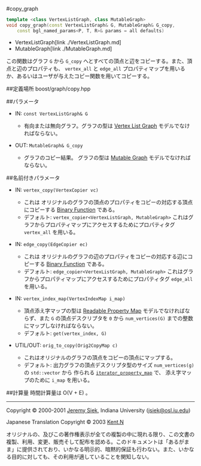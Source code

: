 #copy_graph
```cpp
template <class VertexListGraph, class MutableGraph> 
void copy_graph(const VertexListGraph& G, MutableGraph& G_copy,
    const bgl_named_params<P, T, R>& params = all defaults)
```
* VertexListGraph[link ./VertexListGraph.md]
* MutableGraph[link ./MutableGraph.md]

この関数はグラフ `G` から `G_copy` へとすべての頂点と辺をコピーする。また、頂点と辺のプロパティも、 `vertex_all` と `edge_all` プロパティマップを用いるか、あるいはユーザが与えたコピー関数を用いてコピーする。


##定義場所
boost/graph/copy.hpp


##パラメータ

- IN: `const VertexListGraph& G`
	- 有向または無向グラフ。グラフの型は [Vertex List Graph](./VertexListGraph.md) モデルでなければならない。

- OUT: `MutableGraph& G_copy`
	- グラフのコピー結果。 グラフの型は [Mutable Graph](./MutableGraph.md) モデルでなければならない。


##名前付きパラメータ

- IN: `vertex_copy(VertexCopier vc)`
	- これは オリジナルのグラフの頂点のプロパティをコピーの対応する頂点にコピーする [Binary Function](http://www.sgi.com/tech/stl/BinaryFunction.html) である。
	- デフォルト: `vertex_copier<VertexListGraph, MutableGraph>` これはグラフからプロパティマップにアクセスするためにプロパティタグ `vertex_all` を用いる。

- IN: `edge_copy(EdgeCopier ec)`
	- これは オリジナルのグラフの辺のプロパティをコピーの対応する辺にコピーする [Binary Function](http://www.sgi.com/tech/stl/BinaryFunction.html) である。
	- デフォルト: `edge_copier<VertexListGraph, MutableGraph>` これはグラフからプロパティマップにアクセスするためにプロパティタグ `edge_all` を用いる。

- IN: `vertex_index_map(VertexIndexMap i_map)`
	- 頂点添え字マップの型は [Readable Property Map](../property_map/ReadablePropertyMap.md) モデルでなければならず、また `G` の頂点デスクリプタを `0` から `num_vertices(G)` までの整数にマップしなければならない。
	- デフォルト: `get(vertex_index, G)`

- UTIL/OUT: `orig_to_copy(Orig2CopyMap c)`
	- これはオリジナルのグラフの頂点をコピーの頂点にマップする。
	- デフォルト: 出力グラフの頂点デスクリプタ型のサイズ `num_vertices(g)` の `std::vector` から 作られる [`iterator_property_map`](../property_map/iterator_property_map.md) で、 添え字マップのために `i_map` を用いる。


##計算量
時間計算量は O(V + E) 。


***
Copyright © 2000-2001 [Jeremy Siek](http://www.boost.org/doc/libs/1_31_0/people/jeremy_siek.htm), Indiana University (<jsiek@osl.iu.edu>)

Japanese Translation Copyright © 2003 [Kent.N](mailto:kn@mm.neweb.ne.jp)

オリジナルの、及びこの著作権表示が全ての複製の中に現れる限り、この文書の複製、利用、変更、販売そして配布を認める。このドキュメントは「あるがまま」に提供されており、いかなる明示的、暗黙的保証も行わない。また、いかなる目的に対しても、その利用が適していることを関知しない。

